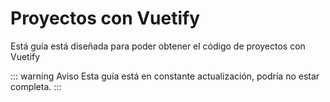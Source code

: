 # Proyectos con Vuetify

Está guía está diseñada para poder obtener el código de proyectos con Vuetify

::: warning Aviso
Esta guía está en constante actualización, podría no estar completa.
:::